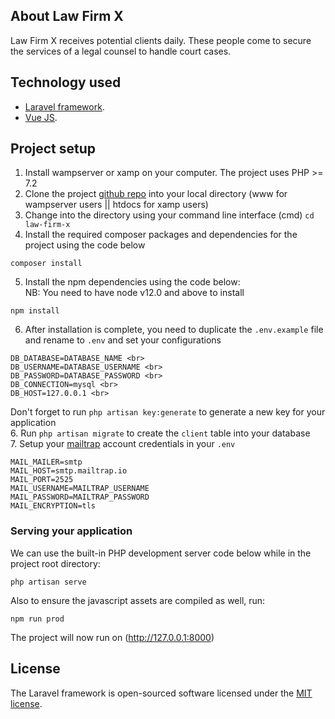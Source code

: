 ## About Law Firm X

Law Firm X receives potential clients daily. These people come to secure the services of a legal counsel to handle court cases.

## Technology used
- [Laravel framework](https://laravel.com/docs).
- [Vue JS](https://vuejs.org).

## Project setup
1. Install wampserver or xamp on your computer. The project uses PHP >= 7.2
2. Clone the project [github repo](https://github.com/chrix95/law-firm-x.git) into your local directory (www for wampserver users || htdocs for xamp users)
3. Change into the directory using your command line interface (cmd) `cd law-firm-x`
4. Install the required composer packages and dependencies for the project using the code below
```
composer install
```
5. Install the npm dependencies using the code below: <br>
NB: You need to have node v12.0 and above to install
```
npm install
```
6. After installation is complete, you need to duplicate the `.env.example` file and rename to `.env` and set your configurations
```
DB_DATABASE=DATABASE_NAME <br>
DB_USERNAME=DATABASE_USERNAME <br>
DB_PASSWORD=DATABASE_PASSWORD <br>
DB_CONNECTION=mysql <br>
DB_HOST=127.0.0.1 <br>
```
Don't forget to run `php artisan key:generate` to generate a new key for your application <br>
6. Run `php artisan migrate` to create the `client` table into your database <br>
7. Setup your [mailtrap](https://mailtrap.io/signin) account credentials in your `.env`
```
MAIL_MAILER=smtp
MAIL_HOST=smtp.mailtrap.io
MAIL_PORT=2525
MAIL_USERNAME=MAILTRAP_USERNAME
MAIL_PASSWORD=MAILTRAP_PASSWORD
MAIL_ENCRYPTION=tls
```

### Serving your application
We can use the built-in PHP development server code below while in the project root directory:
```
php artisan serve
```
Also to ensure the javascript assets are compiled as well, run:
```
npm run prod
```
The project will now run on (http://127.0.0.1:8000)

## License

The Laravel framework is open-sourced software licensed under the [MIT license](https://opensource.org/licenses/MIT).
